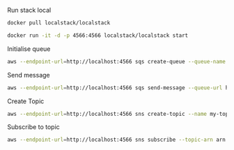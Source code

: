 Run stack local 
```bash 
docker pull localstack/localstack

docker run -it -d -p 4566:4566 localstack/localstack start
```

Initialise queue
```bash	
aws --endpoint-url=http://localhost:4566 sqs create-queue --queue-name my-queue
```

Send message
```bash
aws --endpoint-url=http://localhost:4566 sqs send-message --queue-url http://localhost:4566/000000000000/my-queue --message-body "Hello, World!"
```

Create Topic
```bash
aws --endpoint-url=http://localhost:4566 sns create-topic --name my-topic
```

Subscribe to topic
```bash
aws --endpoint-url=http://localhost:4566 sns subscribe --topic-arn arn:aws:sns:us-east-1:000000000000:my-topic --protocol sqs --notification-endpoint arn:aws:sqs:us-east-1:000000000000:my-queue
```